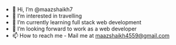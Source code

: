 - 👋 Hi, I’m @maazshaikh7
- 👀 I’m interested in travelling
- 🌱 I’m currently learning full stack web development
- 💞️ I’m looking forward to work as a web developer
- 📫 How to reach me - Mail me at maazshaikh4559@gmail.com

<!---
maazshaikh7/maazshaikh7 is a ✨ special ✨ repository because its `README.md` (this file) appears on your GitHub profile.
You can click the Preview link to take a look at your changes.
--->

